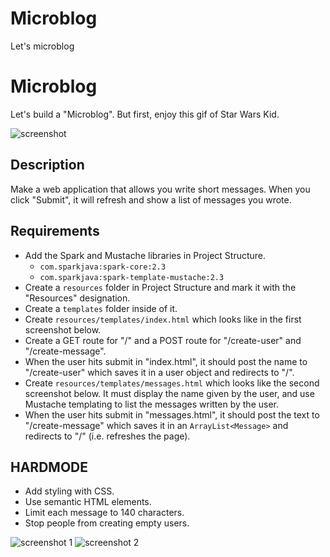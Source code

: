 # Microblog
Let's microblog

# Microblog

Let's build a "Microblog". But first, enjoy this gif of Star Wars Kid.

![screenshot](http://stream1.gifsoup.com/view/162193/star-wars-kid-o.gif)

## Description

Make a web application that allows you write short messages. When you click "Submit", it will refresh and show a list of messages you wrote.

## Requirements

* Add the Spark and Mustache libraries in Project Structure.
  * `com.sparkjava:spark-core:2.3`
  * `com.sparkjava:spark-template-mustache:2.3`
* Create a `resources` folder in Project Structure and mark it with the "Resources" designation.
* Create a `templates` folder inside of it.
* Create `resources/templates/index.html` which looks like in the first screenshot below.
* Create a GET route for "/" and a POST route for "/create-user" and "/create-message".
* When the user hits submit in "index.html", it should post the name to "/create-user" which saves it in a user object and redirects to "/".
* Create `resources/templates/messages.html` which looks like the second screenshot below. It must display the name given by the user, and use Mustache templating to list the messages written by the user.
* When the user hits submit in "messages.html", it should post the text to "/create-message" which saves it in an `ArrayList<Message>` and redirects to "/" (i.e. refreshes the page).

## HARDMODE
* Add styling with CSS.
* Use semantic HTML elements.
* Limit each message to 140 characters.
* Stop people from creating empty users.

![screenshot 1](https://github.com/oakes/java-assignments/raw/master/4.1-microblog/screenshot1.png)
![screenshot 2](https://github.com/oakes/java-assignments/raw/master/4.1-microblog/screenshot2.png)

